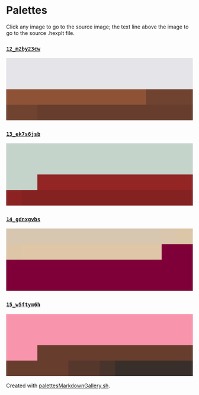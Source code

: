# Palettes

Click any image to go to the source image; the text line above the image to go to the source .hexplt file.

### [`12_m2by23cw`](12_m2by23cw.hexplt)

[ ![12_m2by23cw.png](12_m2by23cw.png) ](12_m2by23cw.png)

### [`13_ek7s6jsb`](13_ek7s6jsb.hexplt)

[ ![13_ek7s6jsb.png](13_ek7s6jsb.png) ](13_ek7s6jsb.png)

### [`14_gdnxgvbs`](14_gdnxgvbs.hexplt)

[ ![14_gdnxgvbs.png](14_gdnxgvbs.png) ](14_gdnxgvbs.png)

### [`15_w5ftym6h`](15_w5ftym6h.hexplt)

[ ![15_w5ftym6h.png](15_w5ftym6h.png) ](15_w5ftym6h.png)

Created with [palettesMarkdownGallery.sh](https://github.com/earthbound19/_ebDev/blob/master/scripts/imgAndVideo/palettesMarkdownGallery.sh).